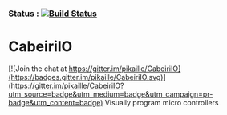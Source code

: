 ### Status : [![Build Status](https://travis-ci.org/pikaille/CabeiriIO.svg)](https://travis-ci.org/pikaille/CabeiriIO)
# CabeiriIO

[![Join the chat at https://gitter.im/pikaille/CabeiriIO](https://badges.gitter.im/pikaille/CabeiriIO.svg)](https://gitter.im/pikaille/CabeiriIO?utm_source=badge&utm_medium=badge&utm_campaign=pr-badge&utm_content=badge)
Visually program micro controllers
